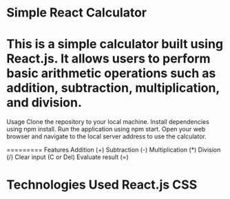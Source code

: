 
# Simple React Calculator
This is a simple calculator built using React.js. It allows users to perform basic arithmetic operations such as addition, subtraction, multiplication, and division.
=========
Usage
Clone the repository to your local machine.
Install dependencies using npm install.
Run the application using npm start.
Open your web browser and navigate to the local server address to use the calculator.

=========
Features
Addition (+)
Subtraction (-)
Multiplication (*)
Division (/)
Clear input (C or Del)
Evaluate result (=)

Technologies Used
React.js
CSS
=========

